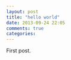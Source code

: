 ```yaml
---
layout: post
title: "hello world"
date: 2013-09-24 22:05
comments: true
categories: 
---
```

First post.